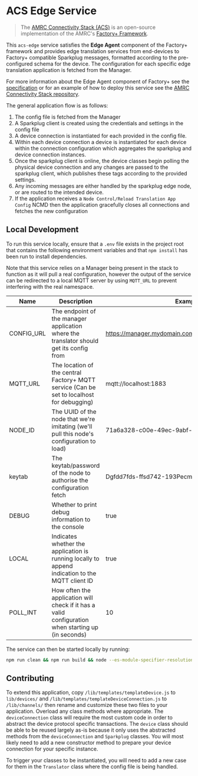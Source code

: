 # ACS Edge Service

> The [AMRC Connectivity Stack (ACS)](https://github.com/AMRC-FactoryPlus/amrc-connectivity-stack) is an open-source implementation of the AMRC's [Factory+ Framework](https://factoryplus.app.amrc.co.uk).

This `acs-edge` service satisfies the **Edge Agent** component of the Factory+ framework and provides edge translation services from end-devices to Factory+ compatible Sparkplug messages, formatted according to the pre-configured schema for the device. The configuration for each specific edge translation application is fetched from the Manager.

For more information about the Edge Agent component of Factory+ see the [specification](https://factoryplus.app.amrc.co.uk) or for an example of how to deploy this service see the [AMRC Connectivity Stack repository](https://github.com/AMRC-FactoryPlus/amrc-connectivity-stack).

The general application flow is as follows:

1. The config file is fetched from the Manager
2. A Sparkplug client is created using the credentials and settings in the config file
3. A device connection is instantiated for each provided in the config file.
4. Within each device connection a device is instantiated for each device within the connection configuration which aggregates the sparkplug and device connection instances.
5. Once the sparkplug client is online, the device classes begin polling the physical device connection and any changes are passed to the sparkplug client, which publishes these tags according to the provided settings.
6. Any incoming messages are either handled by the sparkplug edge node, or are routed to the intended device.
7. If the application receives a `Node Control/Reload Translation App Config` NCMD then the application gracefully closes all connections and fetches the new configuration

## Local Development

To run this service locally, ensure that a `.env` file exists in the project root that contains the following environment variables and that `npm install` has been run to install dependencies.

Note that this service relies on a Manager being present in the stack to function as it will pull a real configuration, however the output of the service can be redirected to a local MQTT server by using `MQTT_URL` to prevent interfering with the real namespace.

| Name       | Description                                                                                        | Example                                                 |
|------------|----------------------------------------------------------------------------------------------------|---------------------------------------------------------|
| CONFIG_URL | The endpoint of the manager application where the translator should get its config from            | https://manager.mydomain.com/api/translation_app_config |
| MQTT_URL   | The location of the central Factory+ MQTT service (Can be set to localhost for debugging)          | mqtt://localhost:1883                                   |
| NODE_ID    | The UUID of the node that we're imitating (we'll pull this node's configuration to load)           | 71a6a328-c00e-49ec-9abf-1f072f9d0db4                    |
| keytab     | The keytab/password of the node to authorise the configuration fetch                               | Dgfdd7fds-ffsd742-193Pecmaefimds                        |
| DEBUG      | Whether to print debug information to the console                                                  | true                                                    |
| LOCAL      | Indicates whether the application is running locally to append indication to the MQTT client ID    | true                                                    |
| POLL_INT   | How often the application will check if it has a valid configuration when starting up (in seconds) | 10                                                      |

The service can then be started locally by running:

```bash
npm run clean && npm run build && node --es-module-specifier-resolution=node build/app.js
```

## Contributing

To extend this application, copy `/lib/templates/templateDevice.js` to `lib/devices/` and `/lib/templates/templateDeviceConnection.js` to `/lib/channels/` then rename and customize these two files to your application. Overload any class methods where appropriate. The `deviceConnection` class will require the most custom code in order to abstract the device protocol specific transactions. The `device` class should be able to be reused largely as-is because it only uses the abstracted methods from the `deviceConnection` and `Sparkplug` classes. You will most likely need to add a new constructor method to prepare your device connection for your specific instance.

To trigger your classes to be instantiated, you will need to add a new case for them in the `Translator` class where the config file is being handled.